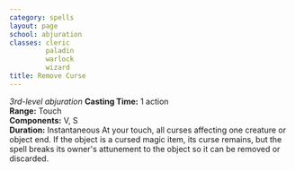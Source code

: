 ```yaml
---
category: spells
layout: page
school: abjuration
classes: cleric
         paladin
         warlock
         wizard
title: Remove Curse 
---
```

_3rd-level abjuration_ 
**Casting Time:** 1 action    
**Range:** Touch    
**Components:** V, S    
**Duration:** Instantaneous 
At your touch, all curses affecting one creature or object end. If the object is a cursed magic item, its curse remains, but the spell breaks its owner's attunement to the object so it can be removed or discarded. 